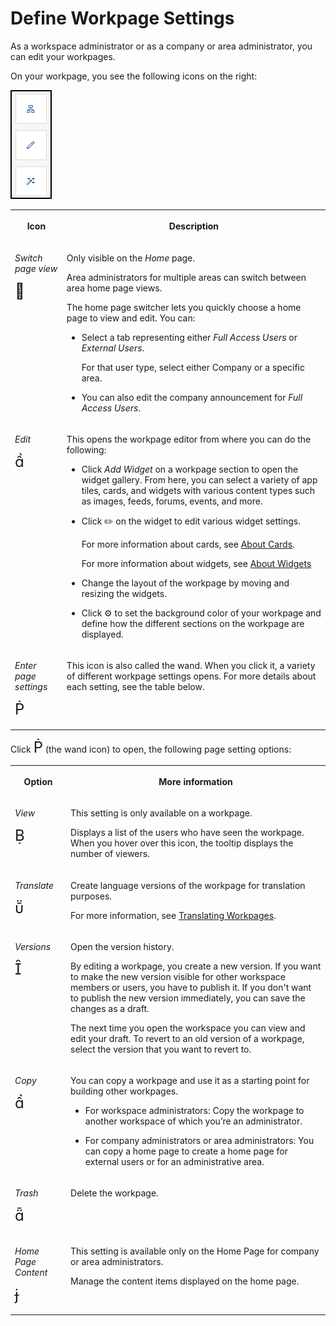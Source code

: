 <!-- loio9164929567b64932814d7f899a955e19 -->

<link rel="stylesheet" type="text/css" href="css/sap-icons.css"/>

# Define Workpage Settings

As a workspace administrator or as a company or area administrator, you can edit your workpages.



On your workpage, you see the following icons on the right:

![](images/Updated_page_settings_08bf2d6.png)


<table>
<tr>
<th valign="top">

Icon



</th>
<th valign="top">

Description



</th>
</tr>
<tr>
<td valign="top">

*Switch page view*

<span style="font-size:24px;line-height: 28px;"><span class="SAP-icons"></span></span>



</td>
<td valign="top">

Only visible on the *Home* page.

Area administrators for multiple areas can switch between area home page views.

The home page switcher lets you quickly choose a home page to view and edit. You can:

-   Select a tab representing either *Full Access Users* or *External Users*.

    For that user type, select either Company or a specific area.

-   You can also edit the company announcement for *Full Access Users*.



</td>
</tr>
<tr>
<td valign="top">

*Edit* 

<span style="font-size:24px;line-height: 28px;"><span class="SAP-icons"></span></span>



</td>
<td valign="top">

This opens the workpage editor from where you can do the following:

-   Click *Add Widget* on a workpage section to open the widget gallery. From here, you can select a variety of app tiles, cards, and widgets with various content types such as images, feeds, forums, events, and more.

-   Click :pencil2: on the widget to edit various widget settings.

    For more information about cards, see [About Cards](about-cards-a202464.md).

    For more information about widgets, see [About Widgets](about-widgets-5a73a41.md)

-   Change the layout of the workpage by moving and resizing the widgets.

-   Click :gear: to set the background color of your workpage and define how the different sections on the workpage are displayed.




</td>
</tr>
<tr>
<td valign="top">

*Enter page settings*

<span style="font-size:24px;line-height: 28px;"><span class="SAP-icons"></span></span>



</td>
<td valign="top">

This icon is also called the wand. When you click it, a variety of different workpage settings opens. For more details about each setting, see the table below.



</td>
</tr>
</table>

Click <span style="font-size:24px;line-height: 28px;"><span class="SAP-icons"></span></span> \(the wand icon\) to open, the following page setting options:


<table>
<tr>
<th valign="top">

Option



</th>
<th valign="top">

More information



</th>
</tr>
<tr>
<td valign="top">

*View*

<span style="font-size:24px;line-height: 28px;"><span class="SAP-icons"></span></span>



</td>
<td valign="top">

This setting is only available on a workpage.

Displays a list of the users who have seen the workpage. When you hover over this icon, the tooltip displays the number of viewers.



</td>
</tr>
<tr>
<td valign="top">

*Translate*

<span style="font-size:24px;line-height: 28px;"><span class="SAP-icons"></span></span>



</td>
<td valign="top">

Create language versions of the workpage for translation purposes.

For more information, see [Translating Workpages](translating-workpages-cc6838c.md).



</td>
</tr>
<tr>
<td valign="top">

*Versions* 

<span style="font-size:24px;line-height: 28px;"><span class="SAP-icons"></span></span>



</td>
<td valign="top">

Open the version history.

By editing a workpage, you create a new version. If you want to make the new version visible for other workspace members or users, you have to publish it. If you don't want to publish the new version immediately, you can save the changes as a draft.

The next time you open the workspace you can view and edit your draft. To revert to an old version of a workpage, select the version that you want to revert to.



</td>
</tr>
<tr>
<td valign="top">

*Copy* 

<span style="font-size:24px;line-height: 28px;"><span class="SAP-icons"></span></span>



</td>
<td valign="top">

You can copy a workpage and use it as a starting point for building other workpages.

-   For workspace administrators: Copy the workpage to another workspace of which you’re an administrator.

-   For company administrators or area administrators: You can copy a home page to create a home page for external users or for an administrative area.



</td>
</tr>
<tr>
<td valign="top">

*Trash* 

<span style="font-size:24px;line-height: 28px;"><span class="SAP-icons"></span></span>



</td>
<td valign="top">

Delete the workpage.



</td>
</tr>
<tr>
<td valign="top">

*Home Page Content* 

<span style="font-size:24px;line-height: 28px;"><span class="SAP-icons"></span></span>



</td>
<td valign="top">

This setting is available only on the Home Page for company or area administrators.

Manage the content items displayed on the home page.



</td>
</tr>
</table>

